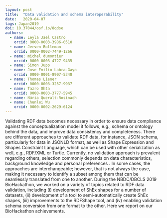 ```yaml
---
layout: post
title:  "Data validation and schema interoperability"
date:   2020-04-07
tags: Japan2019
doi: 10.37044/osf.io/8qdse
authors:
  - name: Leyla Jael Castro
    orcid: 0000-0003-3986-0510
  - name: Jerven Bolleman
    orcid: 0000-0002-7449-1266
  - name: michel dumontier
    orcid: 0000-0003-4727-9435
  - name: Simon Jupp
  - name: Jose Emilio Labra-Gayo
    orcid: 0000-0001-8907-5348
  - name: Thomas Liener
    orcid: 0000-0003-3257-9937
  - name: Tazro Ohta
    orcid: 0000-0003-3777-5945
  - name: Núria Queralt-Rosinach
  - name: Chunlei Wu
    orcid: 0000-0002-2629-6124
---
```


Validating RDF data becomes necessary in order to ensure data compliance against the conceptualization model it follows, e.g., schema or ontology behind the data, and improve data consistency and completeness. There are different approaches to validate RDF data, for instance, JSON schema, particularly for data in JSONLD format, as well as Shape Expression and Shapes Constraint Language, which can be used with other serialization as well, e.g., RDF/XML or Turtle. Currently, no validation approach is prevalent regarding others, selection commonly depends on data characteristics, background knowledge and personal preferences . In some cases, the approaches are interchangeable; however, that is not always the case, making it necessary to identify a subset among them that can be seamlessly translated from one to another. During the NBDC/DBCLS 2019 BioHackathon, we worked on a variety of topics related to RDF data validation, including (i) development of ShEx shapes for a number of datasets, (ii) development of a tool to semi-automatically create ShEx shapes, (iii) improvements to the RDFShape tool, and (iv) enabling validation schema conversion from one format to the other. Here we report on our BioHackathon achievements.

